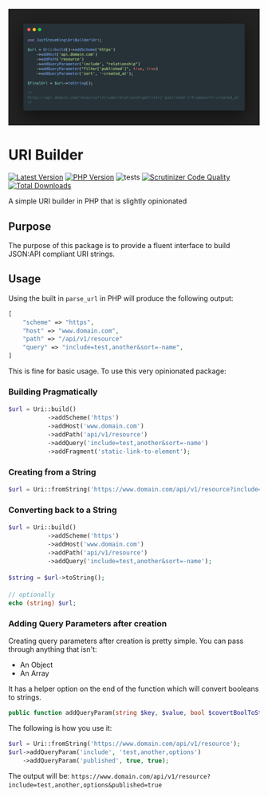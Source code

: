 <p align="center">

![](./uri-builder.png)

</p>

# URI Builder
<!-- BADGES_START -->
[![Latest Version][badge-release]][packagist]
[![PHP Version][badge-php]][php]
![tests](https://github.com/JustSteveKing/uri-builder/workflows/tests/badge.svg)
[![Scrutinizer Code Quality](https://scrutinizer-ci.com/g/JustSteveKing/uri-builder/badges/quality-score.png?b=main)](https://scrutinizer-ci.com/g/JustSteveKing/uri-builder/?branch=main)
[![Total Downloads][badge-downloads]][downloads]

[badge-release]: https://img.shields.io/packagist/v/juststeveking/uri-builder.svg?style=flat-square&label=release
[badge-php]: https://img.shields.io/packagist/php-v/juststeveking/uri-builder.svg?style=flat-square
[badge-downloads]: https://img.shields.io/packagist/dt/juststeveking/uri-builder.svg?style=flat-square&colorB=mediumvioletred

[packagist]: https://packagist.org/packages/juststeveking/uri-builder
[php]: https://php.net
[downloads]: https://packagist.org/packages/juststeveking/uri-builder
<!-- BADGES_END -->

A simple URI builder in PHP that is slightly opinionated

## Purpose

The purpose of this package is to provide a fluent interface to build JSON:API compliant URI strings.


## Usage

Using the built in `parse_url` in PHP will produce the following output:

```php
[
    "scheme" => "https",
    "host" => "www.domain.com",
    "path" => "/api/v1/resource"
    "query" => "include=test,another&sort=-name",
]
```

This is fine for basic usage. To use this very opinionated package:

### Building Pragmatically

```php
$url = Uri::build()
           ->addScheme('https')
           ->addHost('www.domain.com')
           ->addPath('api/v1/resource')
           ->addQuery('include=test,another&sort=-name')
           ->addFragment('static-link-to-element');
```

### Creating from a String

```php
$url = Uri::fromString('https://www.domain.com/api/v1/resource?include=test,another&sort=-name')
```

### Converting back to a String

```php
$url = Uri::build()
           ->addScheme('https')
           ->addHost('www.domain.com')
           ->addPath('api/v1/resource')
           ->addQuery('include=test,another&sort=-name');

$string = $url->toString();

// optionally
echo (string) $url;
```

### Adding Query Parameters after creation

Creating query parameters after creation is pretty simple. You can pass through anything that isn't:

- An Object
- An Array

It has a helper option on the end of the function which will convert booleans to strings.

```php
public function addQueryParam(string $key, $value, bool $covertBoolToString = false)
```

The following is how you use it:

```php
$url = Uri::fromString('https://www.domain.com/api/v1/resource');
$url->addQueryParam('include', 'test,another,options')
    ->addQueryParam('published', true, true);
```
The output will be: `https://www.domain.com/api/v1/resource?include=test,another,options&published=true`